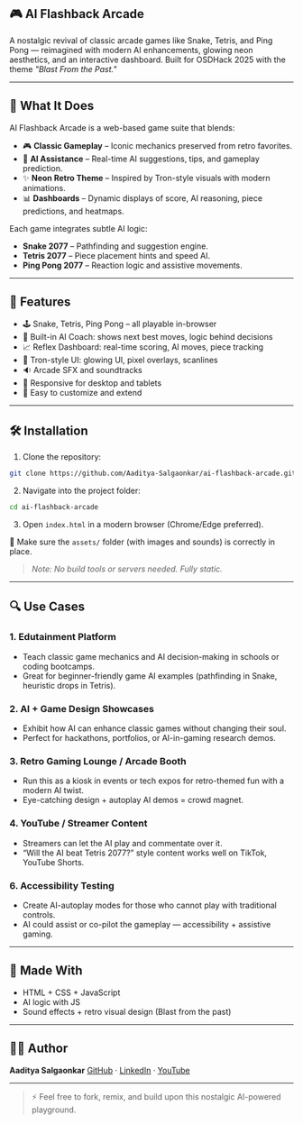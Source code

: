 ## 🎮 AI Flashback Arcade

A nostalgic revival of classic arcade games like Snake, Tetris, and Ping Pong — reimagined with modern AI enhancements, glowing neon aesthetics, and an interactive dashboard. Built for OSDHack 2025 with the theme *"Blast From the Past."*

---

## 🚀 What It Does

AI Flashback Arcade is a web-based game suite that blends:

* 🎮 **Classic Gameplay** – Iconic mechanics preserved from retro favorites.
* 🤖 **AI Assistance** – Real-time AI suggestions, tips, and gameplay prediction.
* ✨ **Neon Retro Theme** – Inspired by Tron-style visuals with modern animations.
* 📊 **Dashboards** – Dynamic displays of score, AI reasoning, piece predictions, and heatmaps.

Each game integrates subtle AI logic:

* **Snake 2077** – Pathfinding and suggestion engine.
* **Tetris 2077** – Piece placement hints and speed AI.
* **Ping Pong 2077** – Reaction logic and assistive movements.

---

## 🧩 Features

* 🕹️ Snake, Tetris, Ping Pong – all playable in-browser
* 🧠 Built-in AI Coach: shows next best moves, logic behind decisions
* 📈 Reflex Dashboard: real-time scoring, AI moves, piece tracking
* 🌈 Tron-style UI: glowing UI, pixel overlays, scanlines
* 🔉 Arcade SFX and soundtracks
* 📱 Responsive for desktop and tablets
* 🎯 Easy to customize and extend

---

## 🛠️ Installation

1. Clone the repository:

```bash
git clone https://github.com/Aaditya-Salgaonkar/ai-flashback-arcade.git
```

2. Navigate into the project folder:

```bash
cd ai-flashback-arcade
```

3. Open `index.html` in a modern browser (Chrome/Edge preferred).

📁 Make sure the `assets/` folder (with images and sounds) is correctly in place.

> *Note: No build tools or servers needed. Fully static.*

---

## 🔍 Use Cases

### 1. **Edutainment Platform**

* Teach classic game mechanics and AI decision-making in schools or coding bootcamps.
* Great for beginner-friendly game AI examples (pathfinding in Snake, heuristic drops in Tetris).

### 2. **AI + Game Design Showcases**

* Exhibit how AI can enhance classic games without changing their soul.
* Perfect for hackathons, portfolios, or AI-in-gaming research demos.

### 3. **Retro Gaming Lounge / Arcade Booth**

* Run this as a kiosk in events or tech expos for retro-themed fun with a modern AI twist.
* Eye-catching design + autoplay AI demos = crowd magnet.

### 4. **YouTube / Streamer Content**

* Streamers can let the AI play and commentate over it.
* “Will the AI beat Tetris 2077?” style content works well on TikTok, YouTube Shorts.

### 6. **Accessibility Testing**

* Create AI-autoplay modes for those who cannot play with traditional controls.
* AI could assist or co-pilot the gameplay — accessibility + assistive gaming.

---

## 🧠 Made With

* HTML + CSS + JavaScript
* AI logic with JS 
* Sound effects + retro visual design (Blast from the past)

---

## 👨‍💻 Author

**Aaditya Salgaonkar**
[GitHub](https://github.com/Aaditya-Salgaonkar) · [LinkedIn](https://linkedin.com/in/aadityasalgaonkar) · [YouTube](https://www.youtube.com/@TechnocratsCorner)

---

> ⚡ Feel free to fork, remix, and build upon this nostalgic AI-powered playground. 
